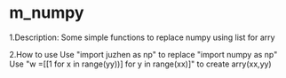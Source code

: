 # m_numpy
1.Description:
Some simple functions to replace numpy using list for arry

2.How to use
Use "import juzhen as np" to replace "import numpy as np"
Use "w =[[1 for x in range(yy))] for y in range(xx)]" to create arry(xx,yy)



